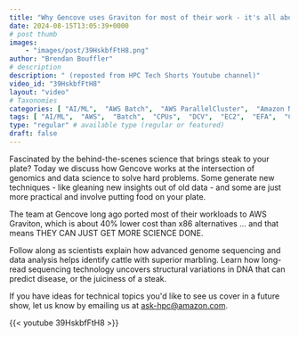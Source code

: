 ```yaml
---
title: "Why Gencove uses Graviton for most of their work - it's all about the science"
date: 2024-08-15T13:05:39+0000
# post thumb
images:
    - "images/post/39HskbfFtH8.png"
author: "Brendan Bouffler"
# description
description: " (reposted from HPC Tech Shorts Youtube channel)"
video_id: "39HskbfFtH8"
layout: "video"
# Taxonomies
categories: [ "AI/ML",  "AWS Batch",  "AWS ParallelCluster",  "Amazon NICE DCV",  "Elastic Fabric Adapter",  "Life Sciences", ]
tags: [ "AI/ML",  "AWS",  "Batch",  "CPUs",  "DCV",  "EC2",  "EFA",  "GPUs",  "HPC",  "High Performance Computing",  "Lustre",  "MPI",  "NCCL",  "ParallelCluster",  "SNPs",  "Schedulers",  "Storage",  "autoscaling",  "aws batch",  "bioinformatics",  "cloud computing",  "elastic",  "elastic fabric adapter",  "gencove",  "genomics",  "hpc instances",  "infiniband",  "job scheduling",  "scientific computing",  "supercomputing",  "technical computing",  "tightly-coupled",  "virtualization",  "vizualization",  "techshorts", ]
type: "regular" # available type (regular or featured)
draft: false
---
```


Fascinated by the behind-the-scenes science that brings steak to your plate? Today we discuss how Gencove works at the intersection of genomics and data science to solve hard problems. Some generate new techniques - like gleaning new insights out of old data -  and some are just more practical and involve putting food on your plate.

The team at Gencove long ago ported most of their workloads to AWS Graviton, which is about 40% lower cost than x86 alternatives ... and that means THEY CAN JUST GET MORE SCIENCE DONE.

Follow along as scientists explain how advanced genome sequencing and data analysis helps identify cattle with superior marbling. Learn how long-read sequencing technology uncovers structural variations in DNA that can predict disease, or the juiciness of a steak.

If you have ideas for technical topics you'd like to see us cover in a future show, let us know by emailing us at ask-hpc@amazon.com.

{{< youtube 39HskbfFtH8 >}}